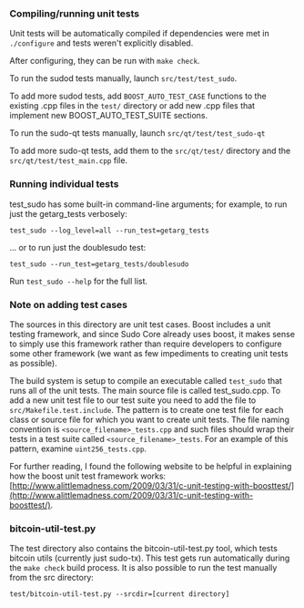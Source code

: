 ### Compiling/running unit tests

Unit tests will be automatically compiled if dependencies were met in `./configure`
and tests weren't explicitly disabled.

After configuring, they can be run with `make check`.

To run the sudod tests manually, launch `src/test/test_sudo`.

To add more sudod tests, add `BOOST_AUTO_TEST_CASE` functions to the existing
.cpp files in the `test/` directory or add new .cpp files that
implement new BOOST_AUTO_TEST_SUITE sections.

To run the sudo-qt tests manually, launch `src/qt/test/test_sudo-qt`

To add more sudo-qt tests, add them to the `src/qt/test/` directory and
the `src/qt/test/test_main.cpp` file.

### Running individual tests

test_sudo has some built-in command-line arguments; for
example, to run just the getarg_tests verbosely:

    test_sudo --log_level=all --run_test=getarg_tests

... or to run just the doublesudo test:

    test_sudo --run_test=getarg_tests/doublesudo

Run `test_sudo --help` for the full list.

### Note on adding test cases

The sources in this directory are unit test cases.  Boost includes a
unit testing framework, and since Sudo Core already uses boost, it makes
sense to simply use this framework rather than require developers to
configure some other framework (we want as few impediments to creating
unit tests as possible).

The build system is setup to compile an executable called `test_sudo`
that runs all of the unit tests.  The main source file is called
test_sudo.cpp. To add a new unit test file to our test suite you need 
to add the file to `src/Makefile.test.include`. The pattern is to create 
one test file for each class or source file for which you want to create 
unit tests.  The file naming convention is `<source_filename>_tests.cpp` 
and such files should wrap their tests in a test suite 
called `<source_filename>_tests`. For an example of this pattern, 
examine `uint256_tests.cpp`.

For further reading, I found the following website to be helpful in
explaining how the boost unit test framework works:
[http://www.alittlemadness.com/2009/03/31/c-unit-testing-with-boosttest/](http://www.alittlemadness.com/2009/03/31/c-unit-testing-with-boosttest/).

### bitcoin-util-test.py

The test directory also contains the bitcoin-util-test.py tool, which tests bitcoin utils (currently just sudo-tx). This test gets run automatically during the `make check` build process. It is also possible to run the test manually from the src directory:

```
test/bitcoin-util-test.py --srcdir=[current directory]

```